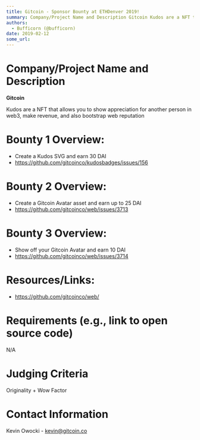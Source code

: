 ```yaml
---
title: Gitcoin - Sponsor Bounty at ETHDenver 2019!
summary: Company/Project Name and Description Gitcoin Kudos are a NFT that allows you to show appreciation for another person in web3, make revenue, and also bootstrap web reputation Bounty 1 Overview  Create a Kudos SVG and earn 30 DAI https://github.com/gitcoinco/kudosbadges/issues/156 Bounty 2 Overview: Create a Gitcoin Avatar asset and earn up to 25 DAI https://github.com/gitcoinco/web/issues/3713 Bounty 3 Overview: Show off your Gitcoin Avatar and earn 10 DAI https://github.com/gitcoinco/web/issues/
authors:
  - Bufficorn (@bufficorn)
date: 2019-02-12
some_url: 
---
```


# Company/Project Name and Description

**Gitcoin**

Kudos are a NFT that allows you to show appreciation for another person in web3, make revenue, and also bootstrap web reputation

# Bounty 1 Overview: 
- Create a Kudos SVG and earn 30 DAI  
- https://github.com/gitcoinco/kudosbadges/issues/156

# Bounty 2 Overview: 
- Create a Gitcoin Avatar asset and earn up to 25 DAI 
- https://github.com/gitcoinco/web/issues/3713

# Bounty 3 Overview: 
- Show off your Gitcoin Avatar and earn 10 DAI 
- https://github.com/gitcoinco/web/issues/3714

# Resources/Links:
- https://github.com/gitcoinco/web/

# Requirements (e.g., link to open source code)
N/A

# Judging Criteria

Originality + Wow Factor

# Contact Information

Kevin Owocki - kevin@gitcoin.co



